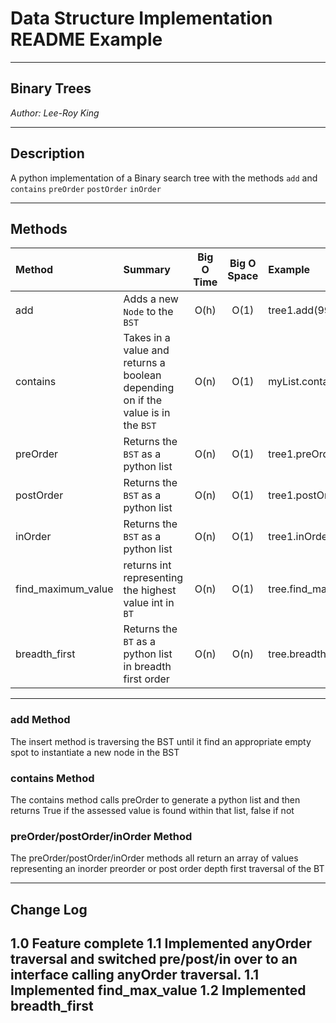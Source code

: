 # Data Structure Implementation README Example
---

## Binary Trees

*Author: Lee-Roy King*

---

## Description
A python implementation of a Binary search tree with the methods `add` and `contains` `preOrder` `postOrder` `inOrder`

---

## Methods

| Method | Summary | Big O Time | Big O Space | Example | 
| :----------- | :----------- | :-------------: | :-------------: | :----------- |
| add | Adds a new `Node` to the `BST` | O(h) | O(1) | tree1.add(99) |
| contains | Takes in a value and returns a boolean depending on if the value is in the `BST` | O(n) | O(1) | myList.contains(99) |
| preOrder | Returns the `BST` as a python list | O(n) | O(1) | tree1.preOrder() |
| postOrder | Returns the `BST` as a python list | O(n) | O(1) | tree1.postOrder() |
| inOrder | Returns the `BST` as a python list | O(n) | O(1) | tree1.inOrder() |
| find_maximum_value | returns int representing the highest value int in `BT` | O(n) | O(1) | tree.find_maximum_value()|
| breadth_first | Returns the `BT` as a python list in breadth first order | O(n) | O(n) | tree.breadth_first() |
---

### add Method
The insert method is traversing the BST until it find an appropriate empty spot to instantiate a new node in the BST 
### contains Method
The contains method calls preOrder to generate a python list and then returns True if the assessed value is found within that list, false if not
### preOrder/postOrder/inOrder Method
The preOrder/postOrder/inOrder methods all return an array of values representing an inorder preorder or post order depth first traversal of the BT

---

## Change Log
1.0 Feature complete
1.1 Implemented anyOrder traversal and switched pre/post/in over to an interface calling anyOrder traversal.
1.1 Implemented find_max_value
1.2 Implemented breadth_first
---
